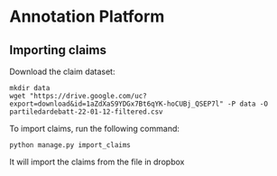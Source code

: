 # Annotation Platform

## Importing claims

Download the claim dataset:
```
mkdir data
wget "https://drive.google.com/uc?export=download&id=1aZdXaS9YDGx7Bt6qYK-hoCUBj_QSEP7l" -P data -O partiledardebatt-22-01-12-filtered.csv
```

To import claims, run the following command:

```
python manage.py import_claims
```

It will import the claims from the file in dropbox